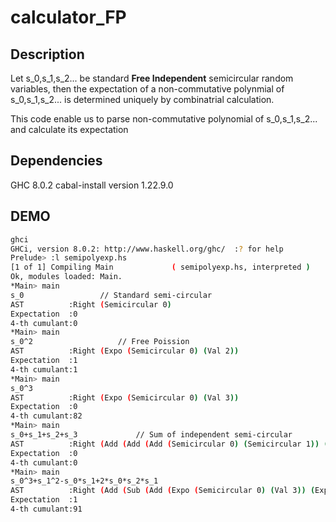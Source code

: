 # calculator_FP

## Description

Let s_0,s_1,s_2... be standard **Free Independent** semicircular random variables, then the expectation of a non-commutative polynmial of s_0,s_1,s_2... is determined uniquely by combinatrial calculation.

This code enable us to parse non-commutative polynomial of s_0,s_1,s_2... and calculate its expectation

## Dependencies

GHC 8.0.2
cabal-install version 1.22.9.0

## DEMO

```bash
ghci
GHCi, version 8.0.2: http://www.haskell.org/ghc/  :? for help
Prelude> :l semipolyexp.hs
[1 of 1] Compiling Main             ( semipolyexp.hs, interpreted )
Ok, modules loaded: Main.
*Main> main
s_0					// Standard semi-circular 
AST          :Right (Semicircular 0)
Expectation  :0
4-th cumulant:0
*Main> main
s_0^2					// Free Poission
AST          :Right (Expo (Semicircular 0) (Val 2))
Expectation  :1
4-th cumulant:1
*Main> main
s_0^3
AST          :Right (Expo (Semicircular 0) (Val 3))
Expectation  :0
4-th cumulant:82
*Main> main
s_0+s_1+s_2+s_3				// Sum of independent semi-circular
AST          :Right (Add (Add (Add (Semicircular 0) (Semicircular 1)) (Semicircular 2)) (Semicircular 3))
Expectation  :0
4-th cumulant:0
*Main> main
s_0^3+s_1^2-s_0*s_1+2*s_0*s_2*s_1
AST          :Right (Add (Sub (Add (Expo (Semicircular 0) (Val 3)) (Expo (Semicircular 1) (Val 2))) (Mul (Semicircular 0) (Semicircular 1))) (Mul (Mul (Mul (Val 2) (Semicircular 0)) (Semicircular 2)) (Semicircular 1)))
Expectation  :1
4-th cumulant:91
```